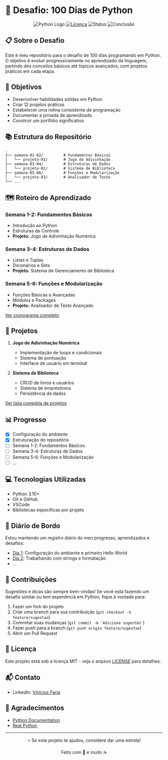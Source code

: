 # 🐍 Desafio: 100 Dias de Python

<div align="center">

![Python Logo](https://img.shields.io/badge/Python-100%20Days-3776AB?style=for-the-badge&logo=python&logoColor=white)
[![Licença](https://img.shields.io/github/license/seu-usuario/seu-repositorio?style=for-the-badge)](./LICENSE)
![Status](https://img.shields.io/badge/Status-Em%20Progresso-yellow?style=for-the-badge)
![Conclusão](https://img.shields.io/badge/Concluído-0%25-red?style=for-the-badge)

</div>

## 📋 Sobre o Desafio

Este é meu repositório para o desafio de 100 dias programando em Python. O objetivo é evoluir progressivamente no aprendizado da linguagem, partindo dos conceitos básicos até tópicos avançados, com projetos práticos em cada etapa.

## 🎯 Objetivos

- Desenvolver habilidades sólidas em Python
- Criar 12 projetos práticos
- Estabelecer uma rotina consistente de programação
- Documentar a jornada de aprendizado
- Construir um portfólio significativo

## 📚 Estrutura do Repositório

```
.
├── semana-01-02/         # Fundamentos Básicos
│   └── projeto-01/       # Jogo de Adivinhação
├── semana-03-04/         # Estruturas de Dados
│   └── projeto-02/       # Sistema de Biblioteca
├── semana-05-06/         # Funções e Modularização
│   └── projeto-03/       # Analisador de Texto
└── ...
```

## 🗺️ Roteiro de Aprendizado

### Semana 1-2: Fundamentos Básicos
- Introdução ao Python
- Estruturas de Controle
- **Projeto:** Jogo de Adivinhação Numérica

### Semana 3-4: Estruturas de Dados
- Listas e Tuplas
- Dicionários e Sets
- **Projeto:** Sistema de Gerenciamento de Biblioteca

### Semana 5-6: Funções e Modularização
- Funções Básicas e Avançadas
- Módulos e Packages
- **Projeto:** Analisador de Texto Avançado

[Ver cronograma completo](./cronograma.md)

## 🚀 Projetos

1. **Jogo de Adivinhação Numérica**
   - Implementação de loops e condicionais
   - Sistema de pontuação
   - Interface de usuário em terminal

2. **Sistema de Biblioteca**
   - CRUD de livros e usuários
   - Sistema de empréstimos
   - Persistência de dados

[Ver lista completa de projetos](./projetos.md)

## 📊 Progresso

- [x] Configuração do ambiente
- [x] Estruturação do repositório
- [ ] Semana 1-2: Fundamentos Básicos
- [ ] Semana 3-4: Estruturas de Dados
- [ ] Semana 5-6: Funções e Modularização
- [ ] ...

## 💻 Tecnologias Utilizadas

- Python 3.10+
- Git e GitHub
- VSCode
- Bibliotecas específicas por projeto

## 📝 Diário de Bordo

Estou mantendo um registro diário do meu progresso, aprendizados e desafios:

- [Dia 1](./logs/dia-01.md): Configuração do ambiente e primeiro Hello World
- [Dia 2](./logs/dia-02.md): Trabalhando com strings e formatação
- ...

## 🤝 Contribuições

Sugestões e dicas são sempre bem-vindas! Se você está fazendo um desafio similar ou tem experiência em Python, fique à vontade para:

1. Fazer um fork do projeto
2. Criar uma branch para sua contribuição (`git checkout -b feature/sugestao`)
3. Commitar suas mudanças (`git commit -m 'Adiciona sugestão'`)
4. Fazer push para a branch (`git push origin feature/sugestao`)
5. Abrir um Pull Request

## 📄 Licença

Este projeto está sob a licença MIT - veja o arquivo [LICENSE](./LICENSE) para detalhes.

## 📬 Contato

- LinkedIn: [Vinícius Faria](https://www.linkedin.com/in/viniciusrofifaria/)

## 🙏 Agradecimentos

- [Python Documentation](https://docs.python.org/)
- [Real Python](https://realpython.com/)

---

<div align="center">

⭐️ Se este projeto te ajudou, considere dar uma estrela!

Feito com 💜 e muito ☕️

</div>
